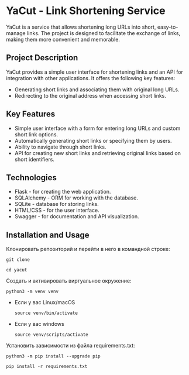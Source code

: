 # YaCut - Link Shortening Service

YaCut is a service that allows shortening long URLs into short, easy-to-manage links. The project is designed to facilitate the exchange of links, making them more convenient and memorable.

## Project Description

YaCut provides a simple user interface for shortening links and an API for integration with other applications. It offers the following key features:

- Generating short links and associating them with original long URLs.
- Redirecting to the original address when accessing short links.

## Key Features

- Simple user interface with a form for entering long URLs and custom short link options.
- Automatically generating short links or specifying them by users.
- Ability to navigate through short links.
- API for creating new short links and retrieving original links based on short identifiers.

## Technologies

- Flask - for creating the web application.
- SQLAlchemy - ORM for working with the database.
- SQLite - database for storing links.
- HTML/CSS - for the user interface.
- Swagger - for documentation and API visualization.

## Installation and Usage

Клонировать репозиторий и перейти в него в командной строке:

```
git clone 
```

```
cd yacut
```

Cоздать и активировать виртуальное окружение:

```
python3 -m venv venv
```

* Если у вас Linux/macOS

    ```
    source venv/bin/activate
    ```

* Если у вас windows

    ```
    source venv/scripts/activate
    ```

Установить зависимости из файла requirements.txt:

```
python3 -m pip install --upgrade pip
```

```
pip install -r requirements.txt
```
